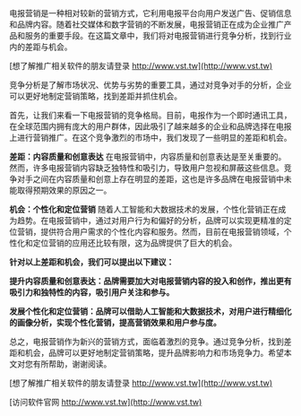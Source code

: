 电报营销是一种相对较新的营销方式，它利用电报平台向用户发送广告、促销信息和品牌内容。随着社交媒体和数字营销的不断发展，电报营销正在成为企业推广产品和服务的重要手段。在这篇文章中，我们将对电报营销进行竞争分析，找到行业内的差距与机会。

[想了解推广相关软件的朋友请登录 http://www.vst.tw](http://www.vst.tw)

竞争分析是了解市场状况、优势与劣势的重要工具，通过对竞争对手的分析，企业可以更好地制定营销策略，找到差距并抓住机会。

首先，让我们来看一下电报营销的竞争格局。目前，电报作为一个即时通讯工具，在全球范围内拥有庞大的用户群体，因此吸引了越来越多的企业和品牌选择在电报上进行营销推广。在这个竞争激烈的市场中，我们发现了一些明显的差距和机会。

**差距：内容质量和创意表达**
在电报营销中，内容质量和创意表达是至关重要的。然而，许多电报营销内容缺乏独特性和吸引力，导致用户忽视和屏蔽这些信息。竞争对手之间在内容质量和创意上存在明显的差距，这也是许多品牌在电报营销中未能取得预期效果的原因之一。

**机会：个性化和定位营销**
随着人工智能和大数据技术的发展，个性化营销正在成为趋势。在电报营销中，通过对用户行为和偏好的分析，品牌可以实现更精准的定位营销，提供符合用户需求的个性化内容和服务。然而，目前在电报营销领域，个性化和定位营销的应用还比较有限，这为品牌提供了巨大的机会。

**针对以上差距和机会，我们可以提出以下建议：**

**提升内容质量和创意表达：品牌需要加大对电报营销内容的投入和创作，推出更有吸引力和独特性的内容，吸引用户关注和参与。**

**发展个性化和定位营销：品牌可以借助人工智能和大数据技术，对用户进行精细化的画像分析，实现个性化营销，提高营销效果和用户参与度。**

总之，电报营销作为新兴的营销方式，面临着激烈的竞争。通过竞争分析，找到差距和机会，品牌可以更好地制定营销策略，提升品牌影响力和市场竞争力。希望本文对您有所帮助，谢谢阅读。

[想了解推广相关软件的朋友请登录 http://www.vst.tw](http://www.vst.tw)


[访问软件官网 http://www.vst.tw](http://www.vst.tw)
